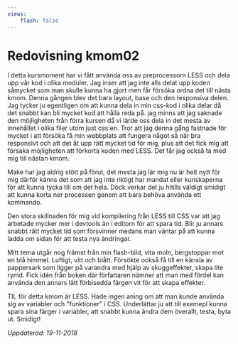 ```yaml
---
views:
    flash: false
---
```

Redovisning kmom02
=========================

I detta kursmoment har vi fått använda oss av preprocessorn LESS och dela upp vår kod i olika moduler. Jag inser att jag inte alls delat upp koden såmycket som man skulle kunna ha gjort men får försöka ordna det till nästa kmom. Denna gången blev det bara layout, base och den responsiva delen. Jag tycker ju egentligen om att kunna dela in min css-kod i olika delar då det snabbt kan bli mycket kod att hålla reda på. jag minns att jag saknade den möjligheten från förra kursen då vi lärde oss dela in det mesta av innehållet i olika filer utom just css:en. Tror att jag denna gång fastnade
för mycket i att försöka få min webbplats att fungera något så när bra responsivt och att det åt upp rätt mycket tid för mig, plus att det fick mig att försaka möjligheten att förkorta koden med LESS. Det får jag också ta med mig till nästan kmom.

Make har jag aldrig stött på förut, det mesta jag lär mig nu är helt nytt för mig därför känns det som att jag inte riktigt har mandat eller kunskaperna för att kunna tycka till om det hela. Dock verkar det ju hitills väldigt smidigt att kunna korta ner processen genom att bara behöva använda ett kommando.

Den stora skillnaden för mig vid kompilering från LESS till CSS var att jag arbetade mycker mer i devtools än i editorn för att spara tid. Blir ju annars snabbt rätt mycket tid som försvinner medans man väntar på att kunna ladda om sidan för att testa nya ändringar.

Mitt tema utgår nog främst från min flash-bild, vita moln, bergstoppar mot en blå himmel. Luftigt, vitt och blått. Försökte också få till en känsla av pappersark som ligger på varandra med hjälp av skuggeffekter, skapa lite rymd. Fick idén från boken där författaren nämner att man med fördel kan använda den annars lätt förbisedda färgen vit för att skapa effekter.

TIL för detta kmom är LESS. Hade ingen aning om att man kunde använda sig av variabler och "funktioner" i CSS. Underlättar ju att till exemepl kunna spara sina färger i variabler, att snabbt kunna ändra dem överallt, testa, byta ut. Smidigt!

*Uppdaterad: 19-11-2018*
